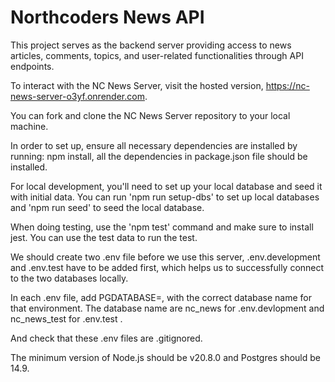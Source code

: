 # Northcoders News API
This project serves as the backend server providing access to news articles, comments, topics, and user-related functionalities through API endpoints.

To interact with the NC News Server, visit the hosted version, https://nc-news-server-o3yf.onrender.com.

You can fork and clone the NC News Server repository to your local machine. 

In order to set up, ensure all necessary dependencies are installed by running: npm install, all the dependencies in package.json file should be installed. 

For local development, you'll need to set up your local database and seed it with initial data. You can run 'npm run setup-dbs' to set up local databases and 'npm run seed' to seed the local database.

When doing testing, use the 'npm test' command and make sure to install jest. You can use the test data to run the test. 

We should create two .env file before we use this server, .env.development and .env.test have to be added first, which helps us to successfully connect to the two databases locally. 

In each .env file, add PGDATABASE=, with the correct database name for that environment. The database name are nc_news for .env.devlopment and nc_news_test for .env.test . 

And check that these .env files are .gitignored.

The minimum version of Node.js should be v20.8.0 and Postgres should be 14.9.